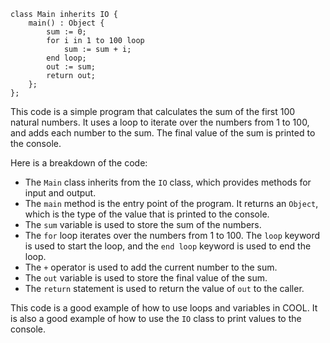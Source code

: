 ```cool
class Main inherits IO {
    main() : Object {
        sum := 0;
        for i in 1 to 100 loop
            sum := sum + i;
        end loop;
        out := sum;
        return out;
    };
};
```

This code is a simple program that calculates the sum of the first 100 natural numbers. It uses a loop to iterate over the numbers from 1 to 100, and adds each number to the sum. The final value of the sum is printed to the console.

Here is a breakdown of the code:

* The `Main` class inherits from the `IO` class, which provides methods for input and output.
* The `main` method is the entry point of the program. It returns an `Object`, which is the type of the value that is printed to the console.
* The `sum` variable is used to store the sum of the numbers.
* The `for` loop iterates over the numbers from 1 to 100. The `loop` keyword is used to start the loop, and the `end loop` keyword is used to end the loop.
* The `+` operator is used to add the current number to the sum.
* The `out` variable is used to store the final value of the sum.
* The `return` statement is used to return the value of `out` to the caller.

This code is a good example of how to use loops and variables in COOL. It is also a good example of how to use the `IO` class to print values to the console.